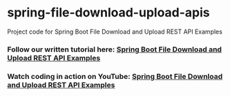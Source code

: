 # spring-file-download-upload-apis
Project code for Spring Boot File Download and Upload REST API Examples
### Follow our written tutorial here: [Spring Boot File Download and Upload REST API Examples](https://www.codejava.net/frameworks/spring-boot/file-download-upload-rest-api-examples)
### Watch coding in action on YouTube: [Spring Boot File Download and Upload REST API Examples](https://www.youtube.com/watch?v=oynNU7D2w3Y)
